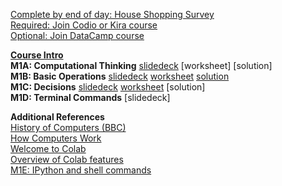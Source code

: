 [Complete by end of day: House Shopping Survey](https://forms.gle/QxfeNCZ5Dzr9hnyv5)  
[Required: Join Codio or Kira course]()  
[Optional: Join DataCamp course]()  

<b>[Course Intro](https://www.dropbox.com/scl/fi/okkb1zv34w1ozt6wy5ov0/M1-Intro-to-Python-Bootcamp.pptx?rlkey=mmm133xrbqh8rl55jtsgp2km1&dl=0)</b>   
<b>M1A: Computational Thinking</b> [slidedeck](https://www.dropbox.com/scl/fi/r9dy5uxo6k1pdhhd265cm/M1A-Computational-Thinking.pptx?rlkey=sa21iqlgf5uhubdm4hcvt7jjr&dl=0) [worksheet] [solution]  
<b>M1B: Basic Operations</b> [slidedeck](https://www.dropbox.com/scl/fi/ybh9556b8cnmd0a2mg2fy/M1A-Basic-Operations.pptx?rlkey=6xgzj39gwktdyujw4b3n9p7ma&dl=0) [worksheet](https://docs.google.com/document/d/1Hx9fHxG1vasVJG-TYQiyShAaOzE5IyRbfJQNMZIbnKU/edit?usp=sharing) [solution](https://docs.google.com/document/d/1C6TgFaq1St1W9iy6oCggbU1h7XS8DBf1zbKDC_qjd_g/edit?tab=t.0)  
<b>M1C: Decisions</b> [slidedeck](https://tinyurl.com/36xhdhe2) [worksheet](https://docs.google.com/document/d/1ekhwZfbuc0faKWq754BS753Zjgo4XBcSyIpXqpsDLvU/edit?usp=sharing) [solution]  
<b>M1D: Terminal Commands</b> [slidedeck]

<b>Additional References</b>  
[History of Computers (BBC)](https://www.youtube.com/watch?v=6dME3wgaQpM&list=PL1331A4548513EA81)  
[How Computers Work](https://youtube.com/playlist?list=PLzdnOPI1iJNcsRwJhvksEo1tJqjIqWbN-&si=vFbHVlC_O4rsyYdn)  
[Welcome to Colab](https://colab.research.google.com/drive/https:/colab.research.google.com/drive/1LfDI7cDOmnbsYAfwqu9l4h3FQSG8dJrz)  
[Overview of Colab features](https://colab.research.google.com/notebooks/basic_features_overview.ipynb)  
[M1E: IPython and shell commands](https://colab.research.google.com/github/jakevdp/PythonDataScienceHandbook/blob/master/notebooks/01.05-IPython-And-Shell-Commands.ipynb#scrollTo=7eLVuNG2znHZ)  
